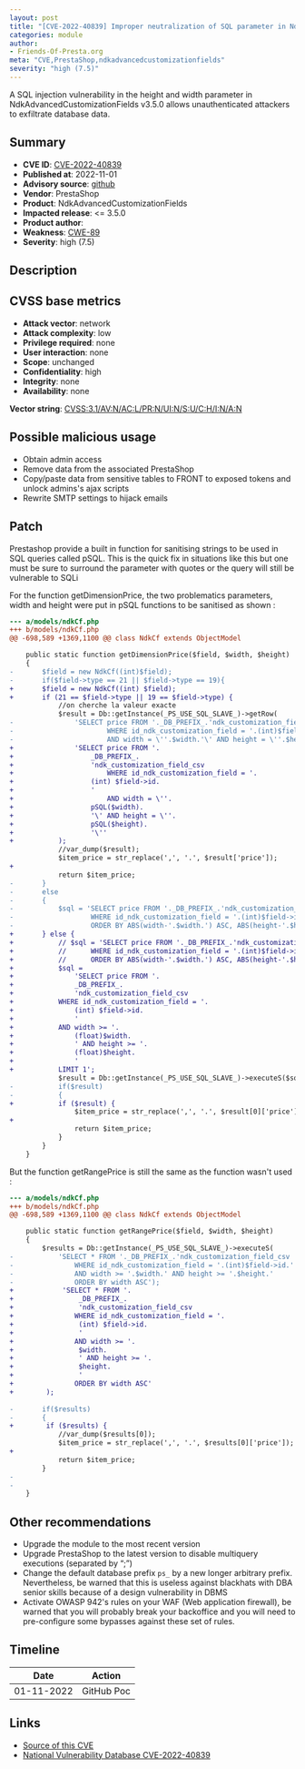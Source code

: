 ```yaml
---
layout: post
title: "[CVE-2022-40839] Improper neutralization of SQL parameter in NdkAdvancedCustomizationFields module for PrestaShop"
categories: module
author:
- Friends-Of-Presta.org
meta: "CVE,PrestaShop,ndkadvancedcustomizationfields"
severity: "high (7.5)"
---
```


A SQL injection vulnerability in the height and width parameter in NdkAdvancedCustomizationFields v3.5.0 allows unauthenticated attackers to exfiltrate database data.

## Summary

* **CVE ID**: [CVE-2022-40839](https://cve.mitre.org/cgi-bin/cvename.cgi?name=CVE-2022-40839)
* **Published at**: 2022-11-01
* **Advisory source**: [github](https://github.com/daaaalllii/cve-s/blob/main/CVE-2022-40839/poc.txt)
* **Vendor**: PrestaShop
* **Product**: NdkAdvancedCustomizationFields
* **Impacted release**: <= 3.5.0
* **Product author**: 
* **Weakness**: [CWE-89](https://cwe.mitre.org/data/definitions/89.html)
* **Severity**: high (7.5)

## Description

## CVSS base metrics

* **Attack vector**: network
* **Attack complexity**: low
* **Privilege required**: none
* **User interaction**: none
* **Scope**: unchanged
* **Confidentiality**: high
* **Integrity**: none
* **Availability**: none

**Vector string**: [CVSS:3.1/AV:N/AC:L/PR:N/UI:N/S:U/C:H/I:N/A:N](https://nvd.nist.gov/vuln-metrics/cvss/v3-calculator?vector=AV:N/AC:L/PR:N/UI:N/S:U/C:H/I:N/A:N)

## Possible malicious usage

* Obtain admin access
* Remove data from the associated PrestaShop
* Copy/paste data from sensitive tables to FRONT to exposed tokens and unlock admins's ajax scripts
* Rewrite SMTP settings to hijack emails

## Patch

Prestashop provide a built in function for sanitising strings to be used in SQL queries called pSQL. This is the quick fix in situations like this but one must be sure to surround the parameter with quotes or the query will still be vulnerable to SQLi

For the function getDimensionPrice, the two problematics parameters, width and height were put in pSQL functions to be sanitised as shown :

```diff
--- a/models/ndkCf.php
+++ b/models/ndkCf.php
@@ -698,589 +1369,1100 @@ class NdkCf extends ObjectModel

	public static function getDimensionPrice($field, $width, $height)
	{
-		$field = new NdkCf((int)$field);
-		if($field->type == 21 || $field->type == 19){
+		$field = new NdkCf((int) $field);
+		if (21 == $field->type || 19 == $field->type) {
 			//on cherche la valeur exacte
 			$result = Db::getInstance(_PS_USE_SQL_SLAVE_)->getRow(
-				'SELECT price FROM '._DB_PREFIX_.'ndk_customization_field_csv
-						WHERE id_ndk_customization_field = '.(int)$field->id.'
-						AND width = \''.$width.'\' AND height = \''.$height.'\'');
+				'SELECT price FROM '.
+					_DB_PREFIX_.
+					'ndk_customization_field_csv
+						WHERE id_ndk_customization_field = '.
+					(int) $field->id.
+					'
+						AND width = \''.
+					pSQL($width).
+					'\' AND height = \''.
+					pSQL($height).
+					'\''
+			);
 			//var_dump($result);
 			$item_price = str_replace(',', '.', $result['price']);
+
 			return $item_price;
-		}
-		else
-		{
-			$sql = 'SELECT price FROM '._DB_PREFIX_.'ndk_customization_field_csv
-					WHERE id_ndk_customization_field = '.(int)$field->id.'
-					ORDER BY ABS(width-'.$width.') ASC, ABS(height-'.$height.') ASC LIMIT 1';
+		} else {
+			// $sql = 'SELECT price FROM '._DB_PREFIX_.'ndk_customization_field_csv
+			// 		WHERE id_ndk_customization_field = '.(int)$field->id.'
+			// 		ORDER BY ABS(width-'.$width.') ASC, ABS(height-'.$height.') ASC LIMIT 1';
+			$sql =
+				'SELECT price FROM '.
+				_DB_PREFIX_.
+				'ndk_customization_field_csv
+			WHERE id_ndk_customization_field = '.
+				(int) $field->id.
+				'
+			AND width >= '.
+				(float)$width.
+				' AND height >= '.
+				(float)$height.
+				' 
+			LIMIT 1';
 			$result = Db::getInstance(_PS_USE_SQL_SLAVE_)->executeS($sql);
-			if($result)
-			{
+			if ($result) {
 				$item_price = str_replace(',', '.', $result[0]['price']);
+
 				return $item_price;
 			}
 		}
 	}
```

But the function getRangePrice is still the same as the function wasn't used :

```diff
--- a/models/ndkCf.php
+++ b/models/ndkCf.php
@@ -698,589 +1369,1100 @@ class NdkCf extends ObjectModel

 	public static function getRangePrice($field, $width, $height)
 	{
 		$results = Db::getInstance(_PS_USE_SQL_SLAVE_)->executeS(
-			'SELECT * FROM '._DB_PREFIX_.'ndk_customization_field_csv
-				WHERE id_ndk_customization_field = '.(int)$field->id.'
-				AND width >= '.$width.' AND height >= '.$height.'
-				ORDER BY width ASC');
+            'SELECT * FROM '.
+                _DB_PREFIX_.
+                'ndk_customization_field_csv
+				WHERE id_ndk_customization_field = '.
+                (int) $field->id.
+                '
+				AND width >= '.
+                $width.
+                ' AND height >= '.
+                $height.
+                '
+				ORDER BY width ASC'
+        );
 
-		if($results)
-		{
+        if ($results) {
 			//var_dump($results[0]);
 			$item_price = str_replace(',', '.', $results[0]['price']);
+
 			return $item_price;
 		}
-
-
 	}
```


## Other recommendations

* Upgrade the module to the most recent version
* Upgrade PrestaShop to the latest version to disable multiquery executions (separated by “;”)
* Change the default database prefix `ps_` by a new longer arbitrary prefix. Nevertheless, be warned that this is useless against blackhats with DBA senior skills because of a design vulnerability in DBMS
* Activate OWASP 942's rules on your WAF (Web application firewall), be warned that you will probably break your backoffice and you will need to pre-configure some bypasses against these set of rules.

## Timeline

| Date | Action |
| -- | -- |
| 01-11-2022 | GitHub Poc |

## Links

* [Source of this CVE](https://github.com/daaaalllii/cve-s/blob/main/CVE-2022-40839/poc.txt)
* [National Vulnerability Database CVE-2022-40839](https://nvd.nist.gov/vuln/detail/CVE-2022-40839)